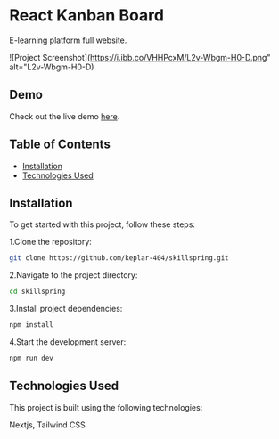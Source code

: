 # React Kanban Board

E-learning platform full website.

![Project Screenshot](https://i.ibb.co/VHHPcxM/L2v-Wbgm-H0-D.png" alt="L2v-Wbgm-H0-D)

## Demo

Check out the live demo [here](https://skillspring.vercel.app/).

## Table of Contents

- [Installation](#installation)
- [Technologies Used](#technologies-used)

## Installation

To get started with this project, follow these steps:

 1.Clone the repository:

```bash
git clone https://github.com/keplar-404/skillspring.git
```
2.Navigate to the project directory:

```bash
cd skillspring
```

3.Install project dependencies:
```bash
npm install
```
4.Start the development server:
```bash
npm run dev
```

## Technologies Used
This project is built using the following technologies:

Nextjs, Tailwind CSS




